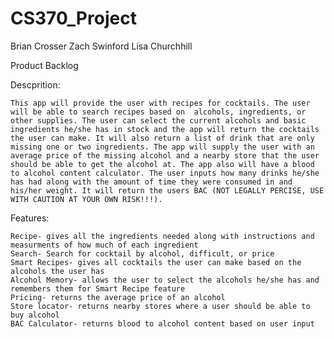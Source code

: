 # CS370_Project
Brian Crosser
Zach Swinford
Lisa Churchhill

Product Backlog

  Descprition: 
  
    This app will provide the user with recipes for cocktails. The user will be able to search recipes based on  alcohols, ingredients, or other supplies. The user can select the current alcohols and basic ingredients he/she has in stock and the app will return the cocktails the user can make. It will also return a list of drink that are only missing one or two ingredients. The app will supply the user with an average price of the missing alcohol and a nearby store that the user should be able to get the alcohol at. The app also will have a blood to alcohol content calculator. The user inputs how many drinks he/she has had along with the amount of time they were consumed in and his/her weight. It will return the users BAC (NOT LEGALLY PERCISE, USE WITH CAUTION AT YOUR OWN RISK!!!).
    
  Features:
  
    Recipe- gives all the ingredients needed along with instructions and measurments of how much of each ingredient
    Search- Search for cocktail by alcohol, difficult, or price
    Smart Recipes- gives all cocktails the user can make based on the alcohols the user has
    Alcohol Memory- allows the user to select the alcohols he/she has and remembers them for Smart Recipe feature
    Pricing- returns the average price of an alcohol
    Store locator- returns nearby stores where a user should be able to buy alcohol
    BAC Calculator- returns blood to alcohol content based on user input
